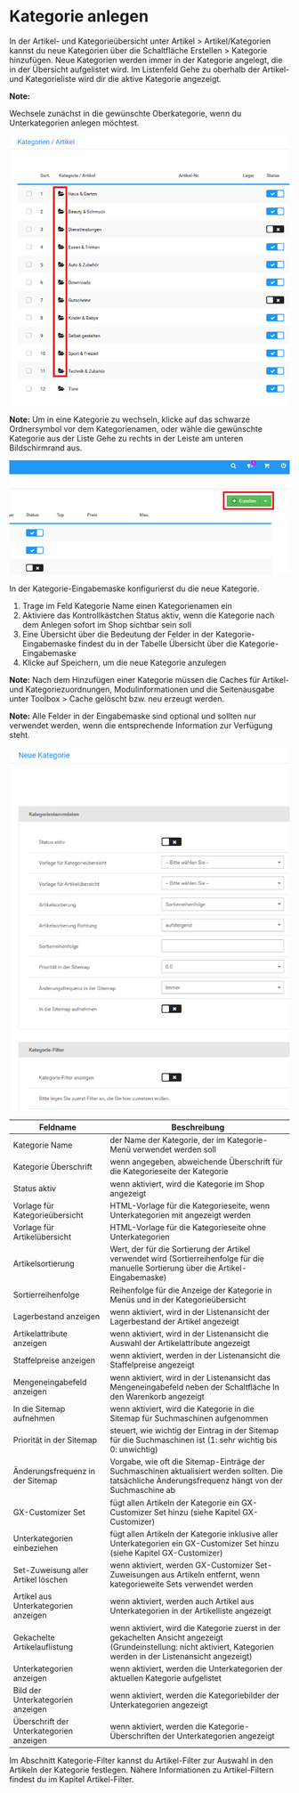 # Kategorie anlegen 

In der Artikel- und Kategorieübersicht unter Artikel \> Artikel/Kategorien kannst du neue Kategorien über die Schaltfläche Erstellen \> Kategorie hinzufügen. Neue Kategorien werden immer in der Kategorie angelegt, die in der Übersicht aufgelistet wird. Im Listenfeld Gehe zu oberhalb der Artikel- und Kategorieliste wird dir die aktive Kategorie angezeigt.

**Note:**

Wechsele zunächst in die gewünschte Oberkategorie, wenn du Unterkategorien anlegen möchtest.

![](Bilder/Abb080_KategorieOeffnen.png "Kategorie öffnen")

**Note:** Um in eine Kategorie zu wechseln, klicke auf das schwarze Ordnersymbol vor dem Kategorienamen, oder wähle die gewünschte Kategorie aus der Liste Gehe zu rechts in der Leiste am unteren Bildschirmrand aus.

![](Bilder/Abb081_NeueKategorieHinzufuegen.png "Neue Kategorie hinzufügen")

In der Kategorie-Eingabemaske konfigurierst du die neue Kategorie.

1.  Trage im Feld Kategorie Name einen Kategorienamen ein
2.  Aktiviere das Kontrollkästchen Status aktiv, wenn die Kategorie nach dem Anlegen sofort im Shop sichtbar sein soll
3.  Eine Übersicht über die Bedeutung der Felder in der Kategorie-Eingabemaske findest du in der Tabelle Übersicht über die Kategorie-Eingabemaske
4.  Klicke auf Speichern, um die neue Kategorie anzulegen

**Note:** Nach dem Hinzufügen einer Kategorie müssen die Caches für Artikel- und Kategoriezuordnungen, Modulinformationen und die Seitenausgabe unter Toolbox \> Cache gelöscht bzw. neu erzeugt werden.

**Note:** Alle Felder in der Eingabemaske sind optional und sollten nur verwendet werden, wenn die entsprechende Information zur Verfügung steht.

![](Bilder/Abb082_KategorieEingabemaske.png "Kategorie-Eingabemaske")

|Feldname|Beschreibung|
|--------|------------|
|Kategorie Name|der Name der Kategorie, der im Kategorie-Menü verwendet werden soll|
|Kategorie Überschrift|wenn angegeben, abweichende Überschrift für die Kategorieseite der Kategorie|
|Status aktiv|wenn aktiviert, wird die Kategorie im Shop angezeigt|
|Vorlage für Kategorieübersicht|HTML-Vorlage für die Kategorieseite, wenn Unterkategorien mit angezeigt werden|
|Vorlage für Artikelübersicht|HTML-Vorlage für die Kategorieseite ohne Unterkategorien|
|Artikelsortierung|Wert, der für die Sortierung der Artikel verwendet wird \(Sortierreihenfolge für die manuelle Sortierung über die Artikel-Eingabemaske\)|
|Sortierreihenfolge|Reihenfolge für die Anzeige der Kategorie in Menüs und in der Kategorieübersicht|
|Lagerbestand anzeigen|wenn aktiviert, wird in der Listenansicht der Lagerbestand der Artikel angezeigt|
|Artikelattribute anzeigen|wenn aktiviert, wird in der Listenansicht die Auswahl der Artikelattribute angezeigt|
|Staffelpreise anzeigen|wenn aktiviert, werden in der Listenansicht die Staffelpreise angezeigt|
|Mengeneingabefeld anzeigen|wenn aktiviert, wird in der Listenansicht das Mengeneingabefeld neben der Schaltfläche In den Warenkorb angezeigt|
|In die Sitemap aufnehmen|wenn aktiviert, wird die Kategorie in die Sitemap für Suchmaschinen aufgenommen|
|Priorität in der Sitemap|steuert, wie wichtig der Eintrag in der Sitemap für die Suchmaschinen ist \(1: sehr wichtig bis 0: unwichtig\)|
|Änderungsfrequenz in der Sitemap|Vorgabe, wie oft die Sitemap-Einträge der Suchmaschinen aktualisiert werden sollten. Die tatsächliche Änderungsfrequenz hängt von der Suchmaschine ab|
|GX-Customizer Set|fügt allen Artikeln der Kategorie ein GX-Customizer Set hinzu \(siehe Kapitel GX-Customizer\)|
|Unterkategorien einbeziehen|fügt allen Artikeln der Kategorie inklusive aller Unterkategorien ein GX-Customizer Set hinzu \(siehe Kapitel GX-Customizer\)|
|Set-Zuweisung aller Artikel löschen|wenn aktiviert, werden GX-Customizer Set-Zuweisungen aus Artikeln entfernt, wenn kategorieweite Sets verwendet werden|
|Artikel aus Unterkategorien anzeigen|wenn aktiviert, werden auch Artikel aus Unterkategorien in der Artikelliste angezeigt|
|Gekachelte Artikelauflistung|wenn aktiviert, wird die Kategorie zuerst in der gekachelten Ansicht angezeigt \(Grundeinstellung: nicht aktiviert, Kategorien werden in der Listenansicht angezeigt\)|
|Unterkategorien anzeigen|wenn aktiviert, werden die Unterkategorien der aktuellen Kategorie aufgelistet|
|Bild der Unterkategorien anzeigen|wenn aktiviert, werden die Kategoriebilder der Unterkategorien angezeigt|
|Überschrift der Unterkategorien anzeigen|wenn aktiviert, werden die Kategorie-Überschriften der Unterkategorien angezeigt|

Im Abschnitt Kategorie-Filter kannst du Artikel-Filter zur Auswahl in den Artikeln der Kategorie festlegen. Nähere Informationen zu Artikel-Filtern findest du im Kapitel Artikel-Filter.



